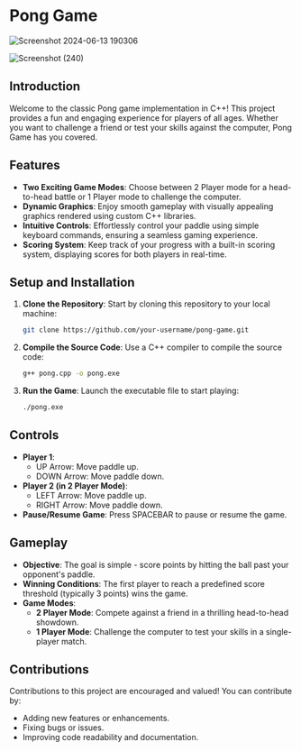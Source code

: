 
# Pong Game
![Screenshot 2024-06-13 190306](https://github.com/ShahzebFaisal5649/PONG-GAME/assets/162788730/520f2f00-db20-40fd-89b4-8762f726194d)

![Screenshot (240)](https://github.com/ShahzebFaisal5649/PONG-GAME/assets/162788730/dfe2c306-f238-4feb-afae-025560b7b195)



## Introduction

Welcome to the classic Pong game implementation in C++! This project provides a fun and engaging experience for players of all ages. Whether you want to challenge a friend or test your skills against the computer, Pong Game has you covered.

## Features

- **Two Exciting Game Modes**: Choose between 2 Player mode for a head-to-head battle or 1 Player mode to challenge the computer.
- **Dynamic Graphics**: Enjoy smooth gameplay with visually appealing graphics rendered using custom C++ libraries.
- **Intuitive Controls**: Effortlessly control your paddle using simple keyboard commands, ensuring a seamless gaming experience.
- **Scoring System**: Keep track of your progress with a built-in scoring system, displaying scores for both players in real-time.

## Setup and Installation

1. **Clone the Repository**: Start by cloning this repository to your local machine:

    ```bash
    git clone https://github.com/your-username/pong-game.git
    ```

2. **Compile the Source Code**: Use a C++ compiler to compile the source code:

    ```bash
    g++ pong.cpp -o pong.exe
    ```

3. **Run the Game**: Launch the executable file to start playing:

    ```bash
    ./pong.exe
    ```

## Controls

- **Player 1**:
  - UP Arrow: Move paddle up.
  - DOWN Arrow: Move paddle down.
- **Player 2 (in 2 Player Mode)**:
  - LEFT Arrow: Move paddle up.
  - RIGHT Arrow: Move paddle down.
- **Pause/Resume Game**: Press SPACEBAR to pause or resume the game.

## Gameplay

- **Objective**: The goal is simple - score points by hitting the ball past your opponent's paddle.
- **Winning Conditions**: The first player to reach a predefined score threshold (typically 3 points) wins the game.
- **Game Modes**:
  - **2 Player Mode**: Compete against a friend in a thrilling head-to-head showdown.
  - **1 Player Mode**: Challenge the computer to test your skills in a single-player match.

## Contributions

Contributions to this project are encouraged and valued! You can contribute by:

- Adding new features or enhancements.
- Fixing bugs or issues.
- Improving code readability and documentation.

